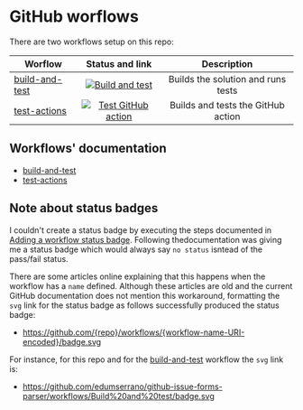 # GitHub worflows

There are two workflows setup on this repo:

| Worflow                                             |                                                                                                     Status and link                                                                                                      |            Description             |
| --------------------------------------------------- | :----------------------------------------------------------------------------------------------------------------------------------------------------------------------------------------------------------------------: | :--------------------------------: |
| [build-and-test](/.github/workflows/build-test.yml) |     [![Build and test](https://github.com/edumserrano/github-issue-forms-parser/workflows/Build%20and%20test/badge.svg)](https://github.com/edumserrano/github-issue-forms-parser/actions/workflows/build-test.yml)      | Builds the solution and runs tests |
| [test-actions](/.github/workflows/test-action.yml)  | [![Test GitHub action](https://github.com/edumserrano/github-issue-forms-parser/workflows/Test%20GitHub%20action/badge.svg)](https://github.com/edumserrano/github-issue-forms-parser/actions/workflows/test-action.yml) | Builds and tests the GitHub action |

## Workflows' documentation

- [build-and-test](/docs/dev-notes/workflows/build-and-test-workflow.md)
- [test-actions](/docs/dev-notes/workflows/test-action-workflow.md)

## Note about status badges

I couldn't create a status badge by executing the steps documented in [Adding a workflow status badge](https://docs.github.com/en/actions/monitoring-and-troubleshooting-workflows/adding-a-workflow-status-badge). Following thedocumentation was giving me a status badge which would always say `no status` isntead of the pass/fail status.

There are some articles online explaining that this happens when the workflow has a `name` defined. Although these articles are old and the current GitHub documentation does not mention this workaround, formatting the `svg` link for the status badge as follows successfully produced the status badge:

- https://github.com/{repo}/workflows/{workflow-name-URI-encoded}/badge.svg

For instance, for this repo and for the [build-and-test](/.github/workflows/build-test.yml) workflow the `svg` link is:

- https://github.com/edumserrano/github-issue-forms-parser/workflows/Build%20and%20test/badge.svg
